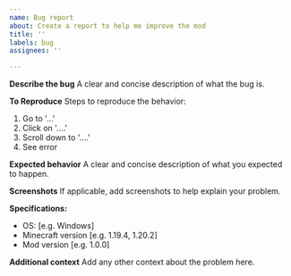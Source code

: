 ```yaml
---
name: Bug report
about: Create a report to help me improve the mod
title: ''
labels: bug
assignees: ''

---
```


**Describe the bug**
A clear and concise description of what the bug is.

**To Reproduce**
Steps to reproduce the behavior:
1. Go to '...'
2. Click on '....'
3. Scroll down to '....'
4. See error

**Expected behavior**
A clear and concise description of what you expected to happen.

**Screenshots**
If applicable, add screenshots to help explain your problem.

**Specifications:**
 - OS: [e.g. Windows]
 - Minecraft version [e.g. 1.19.4, 1.20.2]
 - Mod version [e.g. 1.0.0]

**Additional context**
Add any other context about the problem here.
